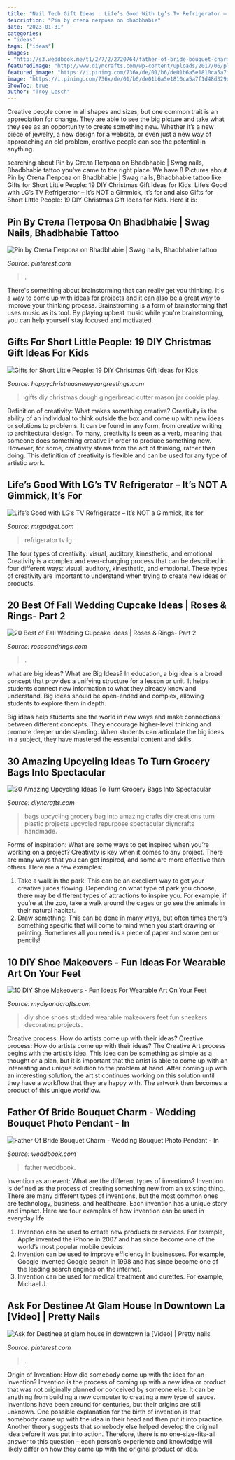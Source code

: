 ```yaml
---
title: "Nail Tech Gift Ideas : Life’s Good With Lg’s Tv Refrigerator – It’s Not A Gimmick, It’s For"
description: "Pin by стела петрова on bhadbhabie"
date: "2023-01-31"
categories:
- "ideas"
tags: ["ideas"]
images:
- "http://s3.weddbook.me/t1/2/7/2/2720764/father-of-bride-bouquet-charm-wedding-bouquet-photo-pendant-in-memory-of-dad-custom-bridal-gift-bridal-accessories-bouquet-jewelry.jpg"
featuredImage: "http://www.diyncrafts.com/wp-content/uploads/2017/06/plastic-bag-projects.jpg"
featured_image: "https://i.pinimg.com/736x/de/01/b6/de01b6a5e1810ca5a7f1d48d329d1948.jpg"
image: "https://i.pinimg.com/736x/de/01/b6/de01b6a5e1810ca5a7f1d48d329d1948.jpg"
ShowToc: true
author: "Troy Lesch"
---
```



Creative people come in all shapes and sizes, but one common trait is an appreciation for change. They are able to see the big picture and take what they see as an opportunity to create something new. Whether it’s a new piece of jewelry, a new design for a website, or even just a new way of approaching an old problem, creative people can see the potential in anything.

	

		
searching about Pin by Стела Петрова on Bhadbhabie | Swag nails, Bhadbhabie tattoo you've came to the right place. We have 8 Pictures about Pin by Стела Петрова on Bhadbhabie | Swag nails, Bhadbhabie tattoo like Gifts for Short Little People: 19 DIY Christmas Gift Ideas for Kids, Life’s Good with LG’s TV Refrigerator – It’s NOT a Gimmick, It’s for and also Gifts for Short Little People: 19 DIY Christmas Gift Ideas for Kids. Here it is:
		
    
## Pin By Стела Петрова On Bhadbhabie | Swag Nails, Bhadbhabie Tattoo

<img loading=lazy src="https://i.pinimg.com/736x/de/01/b6/de01b6a5e1810ca5a7f1d48d329d1948.jpg" onerror="this.onerror=null;this.src='https://tse3.mm.bing.net/th?id=OIP.XDoZYPmDC_eHyu_4Zdng3QHaNK&amp;pid=15.1';" alt="Pin by Стела Петрова on Bhadbhabie | Swag nails, Bhadbhabie tattoo">

_Source: pinterest.com_

>. 

	

There's something about brainstorming that can really get you thinking. It's a way to come up with ideas for projects and it can also be a great way to improve your thinking process. Brainstroming is a form of brainstorming that uses music as its tool. By playing upbeat music while you're brainstorming, you can help yourself stay focused and motivated.

    
## Gifts For Short Little People: 19 DIY Christmas Gift Ideas For Kids

<img loading=lazy src="https://happychristmasnewyeargreetings.com/wp-content/uploads/2017/11/DIY-Last-MInute-Christmas-GIfts-For-Kids-17.jpg" onerror="this.onerror=null;this.src='https://tse3.mm.bing.net/th?id=OIP.Mp5NHK145hmlhHcSptwUXQHaLH&amp;pid=15.1';" alt="Gifts for Short Little People: 19 DIY Christmas Gift Ideas for Kids">

_Source: happychristmasnewyeargreetings.com_

>gifts diy christmas dough gingerbread cutter mason jar cookie play. 

	

Definition of creativity: What makes something creative?
Creativity is the ability of an individual to think outside the box and come up with new ideas or solutions to problems. It can be found in any form, from creative writing to architectural design. To many, creativity is seen as a verb, meaning that someone does something creative in order to produce something new. However, for some, creativity stems from the act of thinking, rather than doing. This definition of creativity is flexible and can be used for any type of artistic work.

    
## Life’s Good With LG’s TV Refrigerator – It’s NOT A Gimmick, It’s For

<img loading=lazy src="http://www.mrgadget.com/wp-content/uploads/2012/02/LG.jpg" onerror="this.onerror=null;this.src='https://tse2.mm.bing.net/th?id=OIP.XRdhn8zDUoVoIefkoWp0XwHaJ4&amp;pid=15.1';" alt="Life’s Good with LG’s TV Refrigerator – It’s NOT a Gimmick, It’s for">

_Source: mrgadget.com_

>refrigerator tv lg. 

	

The four types of creativity: visual, auditory, kinesthetic, and emotional
Creativity is a complex and ever-changing process that can be described in four different ways: visual, auditory, kinesthetic, and emotional. These types of creativity are important to understand when trying to create new ideas or products.

    
## 20 Best Of Fall Wedding Cupcake Ideas | Roses &amp; Rings- Part 2

<img loading=lazy src="http://www.rosesandrings.com/wp-content/uploads/2018/01/Fall-wedding-cupcakes-e1577027648614.jpg" onerror="this.onerror=null;this.src='https://tse1.mm.bing.net/th?id=OIP.wdMlL3JorhVY43fiU0lZmwHaNK&amp;pid=15.1';" alt="20 Best of Fall Wedding Cupcake Ideas | Roses &amp; Rings- Part 2">

_Source: rosesandrings.com_

>. 

	

what are big ideas?
What are Big Ideas?
In education, a big idea is a broad concept that provides a unifying structure for a lesson or unit. It helps students connect new information to what they already know and understand. Big ideas should be open-ended and complex, allowing students to explore them in depth.

Big ideas help students see the world in new ways and make connections between different concepts. They encourage higher-level thinking and promote deeper understanding. When students can articulate the big ideas in a subject, they have mastered the essential content and skills.

    
## 30 Amazing Upcycling Ideas To Turn Grocery Bags Into Spectacular

<img loading=lazy src="http://www.diyncrafts.com/wp-content/uploads/2017/06/plastic-bag-projects.jpg" onerror="this.onerror=null;this.src='https://tse3.mm.bing.net/th?id=OIP.bR7fTZvfHcoc-BBUwT8QIwHaD4&amp;pid=15.1';" alt="30 Amazing Upcycling Ideas To Turn Grocery Bags Into Spectacular">

_Source: diyncrafts.com_

>bags upcycling grocery bag into amazing crafts diy creations turn plastic projects upcycled repurpose spectacular diyncrafts handmade. 

	

Forms of inspiration: What are some ways to get inspired when you’re working on a project?
Creativity is key when it comes to any project. There are many ways that you can get inspired, and some are more effective than others. Here are a few examples: 
1. Take a walk in the park: This can be an excellent way to get your creative juices flowing. Depending on what type of park you choose, there may be different types of attractions to inspire you. For example, if you’re at the zoo, take a walk around the cages or go see the animals in their natural habitat. 
2. Draw something: This can be done in many ways, but often times there’s something specific that will come to mind when you start drawing or painting. Sometimes all you need is a piece of paper and some pen or pencils!

    
## 10 DIY Shoe Makeovers - Fun Ideas For Wearable Art On Your Feet

<img loading=lazy src="https://www.mydiyandcrafts.com/wp-content/uploads/2019/01/DIY-Studded-Shoes-Idea.jpg" onerror="this.onerror=null;this.src='https://tse1.mm.bing.net/th?id=OIP.RhkpfyZPVj6QiZ4OMCg2mAHaHn&amp;pid=15.1';" alt="10 DIY Shoe Makeovers - Fun Ideas For Wearable Art On Your Feet">

_Source: mydiyandcrafts.com_

>diy shoe shoes studded wearable makeovers feet fun sneakers decorating projects. 

	

Creative process: How do artists come up with their ideas?
Creative process: How do artists come up with their ideas?
The Creative Art process begins with the artist’s idea. This idea can be something as simple as a thought or a plan, but it is important that the artist is able to come up with an interesting and unique solution to the problem at hand. After coming up with an interesting solution, the artist continues working on this solution until they have a workflow that they are happy with. The artwork then becomes a product of this unique workflow.

    
## Father Of Bride Bouquet Charm - Wedding Bouquet Photo Pendant - In

<img loading=lazy src="http://s3.weddbook.me/t1/2/7/2/2720764/father-of-bride-bouquet-charm-wedding-bouquet-photo-pendant-in-memory-of-dad-custom-bridal-gift-bridal-accessories-bouquet-jewelry.jpg" onerror="this.onerror=null;this.src='https://tse2.mm.bing.net/th?id=OIP.yBKyo-YVDZn3sNM9AstR3gHaJ3&amp;pid=15.1';" alt="Father Of Bride Bouquet Charm - Wedding Bouquet Photo Pendant - In">

_Source: weddbook.com_

>father weddbook. 

	

Invention as an event: What are the different types of inventions?
Invention is defined as the process of creating something new from an existing thing. There are many different types of inventions, but the most common ones are technology, business, and healthcare. Each invention has a unique story and impact. Here are four examples of how invention can be used in everyday life: 
1. Invention can be used to create new products or services. For example, Apple invented the iPhone in 2007 and has since become one of the world’s most popular mobile devices. 
2. Invention can be used to improve efficiency in businesses. For example, Google invented Google search in 1998 and has since become one of the leading search engines on the internet. 
3. Invention can be used for medical treatment and curettes. For example, Michael J.

    
## Ask For Destinee At Glam House In Downtown La [Video] | Pretty Nails

<img loading=lazy src="https://i.pinimg.com/736x/54/7f/a3/547fa3e425d1e992c60b3b7f190c421e.jpg" onerror="this.onerror=null;this.src='https://tse4.mm.bing.net/th?id=OIP.nmw16130KJxqfoT4-ezGxAHaNK&amp;pid=15.1';" alt="Ask for Destinee at glam house in downtown la [Video] | Pretty nails">

_Source: pinterest.com_

>. 

	

Origin of Invention: How did somebody come up with the idea for an invention?
Invention is the process of coming up with a new idea or product that was not originally planned or conceived by someone else. It can be anything from building a new computer to creating a new type of sauce. Inventions have been around for centuries, but their origins are still unknown. One possible explanation for the birth of invention is that somebody came up with the idea in their head and then put it into practice. Another theory suggests that somebody else helped develop the original idea before it was put into action. Therefore, there is no one-size-fits-all answer to this question – each person’s experience and knowledge will likely differ on how they came up with the original product or idea.

